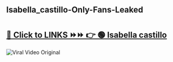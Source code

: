 
 ## Isabella_castillo-Only-Fans-Leaked

# <h2><a href="https://clipsfans.com/Isabella_castillo&ref=git">🔗 Click to LINKS ⏩⏩ 👉 🟢 Isabella castillo </a></h2>

<a href="https://clipsfans.com/Isabella_castillo&ref=git" rel="nofollow" data-target="animated-image.originalLink"><img src="https://i.ibb.co.com/xMMVF88/686577567.gif" alt="Viral Video Original" style="max-width: 100%; display: inline-block;" data-target="animated-image.originalImage"></a>
